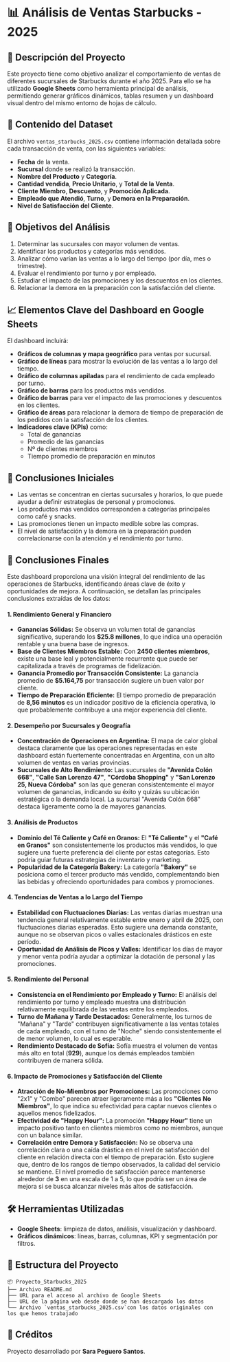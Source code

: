 
# 📊 Análisis de Ventas Starbucks - 2025

## 🧾 Descripción del Proyecto

Este proyecto tiene como objetivo analizar el comportamiento de ventas de diferentes sucursales de Starbucks durante el año 2025. Para ello se ha utilizado **Google Sheets** como herramienta principal de análisis, permitiendo generar gráficos dinámicos, tablas resumen y un dashboard visual dentro del mismo entorno de hojas de cálculo.

## 📁 Contenido del Dataset

El archivo `ventas_starbucks_2025.csv` contiene información detallada sobre cada transacción de venta, con las siguientes variables:

- **Fecha** de la venta.
- **Sucursal** donde se realizó la transacción.
- **Nombre del Producto** y **Categoría**.
- **Cantidad vendida**, **Precio Unitario**, y **Total de la Venta**.
- **Cliente Miembro**, **Descuento**, y **Promoción Aplicada**.
- **Empleado que Atendió**, **Turno**, y **Demora en la Preparación**.
- **Nivel de Satisfacción del Cliente**.

## 🎯 Objetivos del Análisis

1. Determinar las sucursales con mayor volumen de ventas.
2. Identificar los productos y categorías más vendidos.
3. Analizar cómo varían las ventas a lo largo del tiempo (por día, mes o trimestre).
4. Evaluar el rendimiento por turno y por empleado.
5. Estudiar el impacto de las promociones y los descuentos en los clientes.
6. Relacionar la demora en la preparación con la satisfacción del cliente.

## 📈 Elementos Clave del Dashboard en Google Sheets

El dashboard incluirá:

- **Gráficos de columnas y mapa geográfico** para ventas por sucursal.
- **Gráfico de líneas** para mostrar la evolución de las ventas a lo largo del tiempo.
- **Gráfico de columnas apiladas** para el rendimiento de cada empleado por turno.
- **Gráfico de barras** para los productos más vendidos.
- **Gráfico de barras** para ver el impacto de las promociones y descuentos en los clientes.
- **Gráfico de áreas** para relacionar la demora de tiempo de preparación de los pedidos con la satisfacción de los clientes.
- **Indicadores clave (KPIs)** como:
  - Total de ganancias
  - Promedio de las ganancias
  - Nº de clientes miembros
  - Tiempo promedio de preparación en minutos

## 🧠 Conclusiones Iniciales

- Las ventas se concentran en ciertas sucursales y horarios, lo que puede ayudar a definir estrategias de personal y promociones.
- Los productos más vendidos corresponden a categorías principales como café y snacks.
- Las promociones tienen un impacto medible sobre las compras.
- El nivel de satisfacción y la demora en la preparación pueden correlacionarse con la atención y el rendimiento por turno.

## 🧠 Conclusiones Finales

Este dashboard proporciona una visión integral del rendimiento de las operaciones de Starbucks, identificando áreas clave de éxito y oportunidades de mejora. A continuación, se detallan las principales conclusiones extraídas de los datos:

#### **1. Rendimiento General y Financiero**

* **Ganancias Sólidas:** Se observa un volumen total de ganancias significativo, superando los **$25.8 millones**, lo que indica una operación rentable y una buena base de ingresos.
* **Base de Clientes Miembros Estable:** Con **2450 clientes miembros**, existe una base leal y potencialmente recurrente que puede ser capitalizada a través de programas de fidelización.
* **Ganancia Promedio por Transacción Consistente:** La ganancia promedio de **$5.164,75** por transacción sugiere un buen valor por cliente.
* **Tiempo de Preparación Eficiente:** El tiempo promedio de preparación de **8,56 minutos** es un indicador positivo de la eficiencia operativa, lo que probablemente contribuye a una mejor experiencia del cliente.

#### **2. Desempeño por Sucursales y Geografía**

* **Concentración de Operaciones en Argentina:** El mapa de calor global destaca claramente que las operaciones representadas en este dashboard están fuertemente concentradas en Argentina, con un alto volumen de ventas en varias provincias.
* **Sucursales de Alto Rendimiento:** Las sucursales de **"Avenida Colón 668"**, **"Calle San Lorenzo 47"**, **"Córdoba Shopping"** y **"San Lorenzo 25, Nueva Córdoba"** son las que generan consistentemente el mayor volumen de ganancias, indicando su éxito y quizás su ubicación estratégica o la demanda local. La sucursal "Avenida Colón 668" destaca ligeramente como la de mayores ganancias.

#### **3. Análisis de Productos**

* **Dominio del Té Caliente y Café en Granos:** El **"Té Caliente"** y el **"Café en Granos"** son consistentemente los productos más vendidos, lo que sugiere una fuerte preferencia del cliente por estas categorías. Esto podría guiar futuras estrategias de inventario y marketing.
* **Popularidad de la Categoría Bakery:** La categoría **"Bakery"** se posiciona como el tercer producto más vendido, complementando bien las bebidas y ofreciendo oportunidades para combos y promociones.

#### **4. Tendencias de Ventas a lo Largo del Tiempo**

* **Estabilidad con Fluctuaciones Diarias:** Las ventas diarias muestran una tendencia general relativamente estable entre enero y abril de 2025, con fluctuaciones diarias esperadas. Esto sugiere una demanda constante, aunque no se observan picos o valles estacionales drásticos en este período.
* **Oportunidad de Análisis de Picos y Valles:** Identificar los días de mayor y menor venta podría ayudar a optimizar la dotación de personal y las promociones.

#### **5. Rendimiento del Personal**

* **Consistencia en el Rendimiento por Empleado y Turno:** El análisis del rendimiento por turno y empleado muestra una distribución relativamente equilibrada de las ventas entre los empleados.
* **Turno de Mañana y Tarde Destacados:** Generalmente, los turnos de "Mañana" y "Tarde" contribuyen significativamente a las ventas totales de cada empleado, con el turno de "Noche" siendo consistentemente el de menor volumen, lo cual es esperable.
* **Rendimiento Destacado de Sofía:** Sofía muestra el volumen de ventas más alto en total (**929**), aunque los demás empleados también contribuyen de manera sólida.

#### **6. Impacto de Promociones y Satisfacción del Cliente**

* **Atracción de No-Miembros por Promociones:** Las promociones como "2x1" y "Combo" parecen atraer ligeramente más a los **"Clientes No Miembros"**, lo que indica su efectividad para captar nuevos clientes o aquellos menos fidelizados.
* **Efectividad de "Happy Hour":** La promoción **"Happy Hour"** tiene un impacto positivo tanto en clientes miembros como no miembros, aunque con un balance similar.
* **Correlación entre Demora y Satisfacción:** No se observa una correlación clara o una caída drástica en el nivel de satisfacción del cliente en relación directa con el tiempo de preparación. Esto sugiere que, dentro de los rangos de tiempo observados, la calidad del servicio se mantiene. El nivel promedio de satisfacción parece mantenerse alrededor de **3** en una escala de 1 a 5, lo que podría ser un área de mejora si se busca alcanzar niveles más altos de satisfacción.

## 🛠 Herramientas Utilizadas

- **Google Sheets**: limpieza de datos, análisis, visualización y dashboard.
- **Gráficos dinámicos**: líneas, barras, columnas, KPI y segmentación por filtros.

## 📂 Estructura del Proyecto

```
📦 Proyecto_Starbucks_2025
├── Archivo README.md
├── URL para el acceso al archivo de Google Sheets
├── URL de la página web desde donde se han descargado los datos
└── Archivo `ventas_starbucks_2025.csv`con los datos originales con los que hemos trabajado 
```

## 📌 Créditos

Proyecto desarrollado por **Sara Peguero Santos**.
